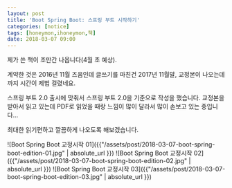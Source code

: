 ```yaml
---
layout: post
title: 'Boot Spring Boot: 스프링 부트 시작하기'
categories: [notice]
tags: [honeymon,ihoneymon,책]
date: 2018-03-07 09:00
---
```


제가 쓴 책이 조만간 나옵니다(4월 초 예상).

계약한 것은 2016년 11월 즈음인데 글쓰기를 마친건 2017년 11월말, 교정본이 나오는데까지 시간이 제법 걸렸네요.

스프링 부트 2.0 출시에 맞춰서 스프링 부트 2.0을 기준으로 작성을 했습니다. 교정본을 받아서 읽고 있는데 PDF로 읽었을 때랑 느낌이 많이 달라서 많이 손보고 있는 중입니다...

최대한 읽기편하고 깔끔하게 나오도록 해보겠습니다.

![Boot Spring Boot 교정시작 01]({{"/assets/post/2018-03-07-boot-spring-boot-edition-01.jpg" | absolute_url }})
![Boot Spring Boot 교정시작 02]({{"/assets/post/2018-03-07-boot-spring-boot-edition-02.jpg" | absolute_url }})
![Boot Spring Boot 교정시작 03]({{"/assets/post/2018-03-07-boot-spring-boot-edition-03.jpg" | absolute_url }})
